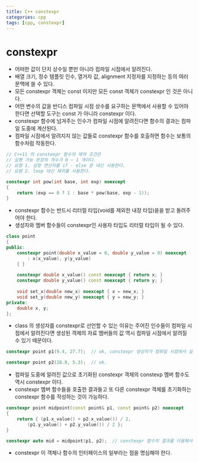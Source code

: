 ```yaml
---
title: C++ constexpr
categories: cpp
tags: [cpp, constexpr]
---
```


# constexpr
 - 어떠한 값이 단지 상수일 뿐만 아니라 컴파일 시점에서 알려진다.
 - 배열 크기, 정수 템플릿 인수, 열거자 값, alignment 지정자를 지정하는 등의 여러 문맥에 쓸 수 있다.
 - 모든 constexpr 객체는 const 이지만 모든 const 객체가 constexpr 인 것은 아니다. 
 - 어떤 변수의 값을 반디스 컴파일 시점 상수를 요구하는 문맥에서 사용할 수 있어야 한다면 선택할 도구는 const 가 아니라 constexpr 이다.
 - constexpr 함수에 넘겨주는 인수가 컴파일 시점에 알려진다면 함수의 결과는 컴파일 도중에 계산된다.
 - 컴파일 시점에서 알려지지 않는 값들로 constexpr 함수를 호출하면 함수는 보통의 함수처럼 작동한다. 
 
```c++
// C++11 의 constexpr 함수의 제약 조건은 
// 실행 가능 문장의 개수가 0 ~ 1 개이다. 
// 요령 1. 삼항 연산자를 if - else 문 대신 사용한다.
// 요령 2. loop 대신 재귀를 사용한다.

constexpr int pow(int base, int exp) noexcept
{
	return (exp == 0 ? 1 : base * pow(base, exp - 1));
}
```

 - constexpr 함수는 반드시 리터럴 타입(void를 제외한 내장 타입)을을 받고 돌려주어야 한다.
 - 생성자와 멤버 함수들이 constexpr인 사용자 타입도 리터럴 타입이 될 수 있다.
 
```c++
class point
{
public:
	constexpr point(double x_value = 0, double y_value = 0) noexcept
		: x(x_value), y(y_value)
	{ }
	
	constexpr double x_value() const noexcept { return x; }
	constexpr double y_value() const noexcept { return y; }
	
	void set_x(double new_x) noexcept { x = new_x; }
	void set_y(double new_y) noexcept { y = new_y; }
private:
	double x, y;
};
```

 - class 의 생성자를 constexpr로 선언할 수 있는 이유는 주어진 인수들이 컴파일 시점에서 알려진다면 생성된 객체의 자료 멤버들의 값 역시 컴파일 시점에서 알려질 수 있기 때문이다. 
 
```c++
constexpr point p1(9.4, 27.7);	// ok, constexpr 생성자가 컴파일 시점에서 실행됨.

constexpr point p2(28.8, 5.3);	// ok. 
```

 - 컴파일 도중에 알려진 값으로 초기화된 constexpr 객체의 constexp 멤버 함수도 역시 constexpr 이다.
 - constexpr 멤버 함수들을 호출한 결과들고 또 다른 constexpr 객체를 초기화하는 constexpr 함수를 작성하는 것이 가능하다.
 
```c++
constexpr point midpoint(const point& p1, const point& p2) noexcept
{
	return { (p1.x_value() + p2.x_value()) / 2,
		(p1.y_value() + p2.y_value()) / 2 };
}

constexpr auto mid = midpoint(p1, p2);	// constexpr 함수의 결과를 이용해서 constexpr 객체를 초기화한다.
```

 - constexpr 이 객체나 함수의 인터페이스의 일부라는 점을 명심해야 한다. 
